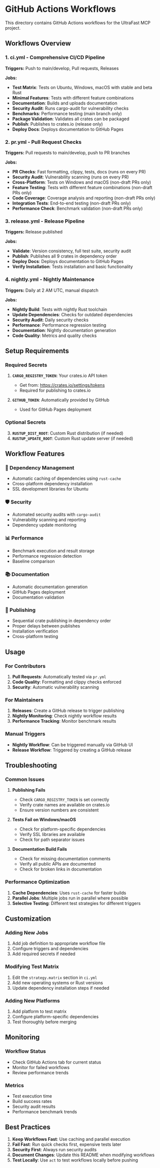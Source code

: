 # GitHub Actions Workflows

This directory contains GitHub Actions workflows for the UltraFast MCP project.

## Workflows Overview

### 1. **ci.yml** - Comprehensive CI/CD Pipeline
**Triggers:** Push to main/develop, Pull requests, Releases

**Jobs:**
- **Test Matrix**: Tests on Ubuntu, Windows, macOS with stable and beta Rust
- **Minimal Features**: Tests with different feature combinations
- **Documentation**: Builds and uploads documentation
- **Security Audit**: Runs cargo-audit for vulnerability checks
- **Benchmarks**: Performance testing (main branch only)
- **Package Validation**: Validates all crates can be packaged
- **Publish**: Publishes to crates.io (release only)
- **Deploy Docs**: Deploys documentation to GitHub Pages

### 2. **pr.yml** - Pull Request Checks
**Triggers:** Pull requests to main/develop, push to PR branches

**Jobs:**
- **PR Checks**: Fast formatting, clippy, tests, docs (runs on every PR)
- **Security Audit**: Vulnerability scanning (runs on every PR)
- **Cross-Platform**: Tests on Windows and macOS (non-draft PRs only)
- **Feature Testing**: Tests with different feature combinations (non-draft PRs only)
- **Code Coverage**: Coverage analysis and reporting (non-draft PRs only)
- **Integration Tests**: End-to-end testing (non-draft PRs only)
- **Performance Check**: Benchmark validation (non-draft PRs only)

### 3. **release.yml** - Release Pipeline
**Triggers:** Release published

**Jobs:**
- **Validate**: Version consistency, full test suite, security audit
- **Publish**: Publishes all 9 crates in dependency order
- **Deploy Docs**: Deploys documentation to GitHub Pages
- **Verify Installation**: Tests installation and basic functionality

### 4. **nightly.yml** - Nightly Maintenance
**Triggers:** Daily at 2 AM UTC, manual dispatch

**Jobs:**
- **Nightly Build**: Tests with nightly Rust toolchain
- **Update Dependencies**: Checks for outdated dependencies
- **Security Audit**: Daily security checks
- **Performance**: Performance regression testing
- **Documentation**: Nightly documentation generation
- **Code Quality**: Metrics and quality checks

## Setup Requirements

### Required Secrets

1. **`CARGO_REGISTRY_TOKEN`**: Your crates.io API token
   - Get from: https://crates.io/settings/tokens
   - Required for publishing to crates.io

2. **`GITHUB_TOKEN`**: Automatically provided by GitHub
   - Used for GitHub Pages deployment

### Optional Secrets

3. **`RUSTUP_DIST_ROOT`**: Custom Rust distribution (if needed)
4. **`RUSTUP_UPDATE_ROOT`**: Custom Rust update server (if needed)

## Workflow Features

### 🔄 Dependency Management
- Automatic caching of dependencies using `rust-cache`
- Cross-platform dependency installation
- SSL development libraries for Ubuntu

### 🛡️ Security
- Automated security audits with `cargo-audit`
- Vulnerability scanning and reporting
- Dependency update monitoring

### 📊 Performance
- Benchmark execution and result storage
- Performance regression detection
- Baseline comparison

### 📚 Documentation
- Automatic documentation generation
- GitHub Pages deployment
- Documentation validation

### 🚀 Publishing
- Sequential crate publishing in dependency order
- Proper delays between publishes
- Installation verification
- Cross-platform testing

## Usage

### For Contributors
1. **Pull Requests**: Automatically tested via `pr.yml`
2. **Code Quality**: Formatting and clippy checks enforced
3. **Security**: Automatic vulnerability scanning

### For Maintainers
1. **Releases**: Create a GitHub release to trigger publishing
2. **Nightly Monitoring**: Check nightly workflow results
3. **Performance Tracking**: Monitor benchmark results

### Manual Triggers
- **Nightly Workflow**: Can be triggered manually via GitHub UI
- **Release Workflow**: Triggered by creating a GitHub release

## Troubleshooting

### Common Issues

1. **Publishing Fails**
   - Check `CARGO_REGISTRY_TOKEN` is set correctly
   - Verify crate names are available on crates.io
   - Ensure version numbers are consistent

2. **Tests Fail on Windows/macOS**
   - Check for platform-specific dependencies
   - Verify SSL libraries are available
   - Check for path separator issues

3. **Documentation Build Fails**
   - Check for missing documentation comments
   - Verify all public APIs are documented
   - Check for broken links in documentation

### Performance Optimization

1. **Cache Dependencies**: Uses `rust-cache` for faster builds
2. **Parallel Jobs**: Multiple jobs run in parallel where possible
3. **Selective Testing**: Different test strategies for different triggers

## Customization

### Adding New Jobs
1. Add job definition to appropriate workflow file
2. Configure triggers and dependencies
3. Add required secrets if needed

### Modifying Test Matrix
1. Edit the `strategy.matrix` section in `ci.yml`
2. Add new operating systems or Rust versions
3. Update dependency installation steps if needed

### Adding New Platforms
1. Add platform to test matrix
2. Configure platform-specific dependencies
3. Test thoroughly before merging

## Monitoring

### Workflow Status
- Check GitHub Actions tab for current status
- Monitor for failed workflows
- Review performance trends

### Metrics
- Test execution time
- Build success rates
- Security audit results
- Performance benchmark trends

## Best Practices

1. **Keep Workflows Fast**: Use caching and parallel execution
2. **Fail Fast**: Run quick checks first, expensive tests later
3. **Security First**: Always run security audits
4. **Document Changes**: Update this README when modifying workflows
5. **Test Locally**: Use `act` to test workflows locally before pushing 